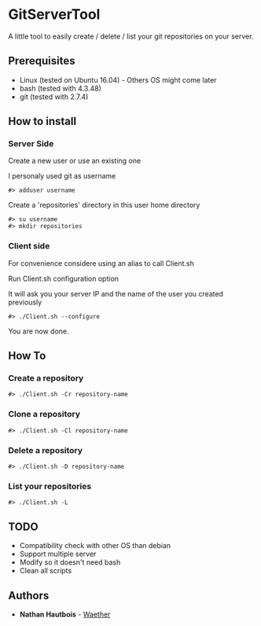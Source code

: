 # GitServerTool
A little tool to easily create / delete / list your git repositories on your server.

## Prerequisites

* Linux (tested on Ubuntu 16.04) - Others OS might come later
* bash (tested with 4.3.48)
* git (tested with 2.7.4)

## How to install

### Server Side

Create a new user or use an existing one

I personaly used git as username

```
#> adduser username
```

Create a 'repositories' directory in this user home directory

```
#> su username
#> mkdir repositories
```

### Client side

For convenience considere using an alias to call Client.sh

Run Client.sh configuration option

It will ask you your server IP and the name of the user you created previously

```
#> ./Client.sh --configure
```

You are now done.

## How To

### Create a repository

```
#> ./Client.sh -Cr repository-name
```

### Clone a repository

```
#> ./Client.sh -Cl repository-name
```

### Delete a repository

```
#> ./Client.sh -D repository-name
```

### List your repositories

```
#> ./Client.sh -L
```

## TODO
* Compatibility check with other OS than debian
* Support multiple server
* Modify so it doesn't need bash
* Clean all scripts

## Authors

* **Nathan Hautbois** - [Waether](https://github.com/Waether)
